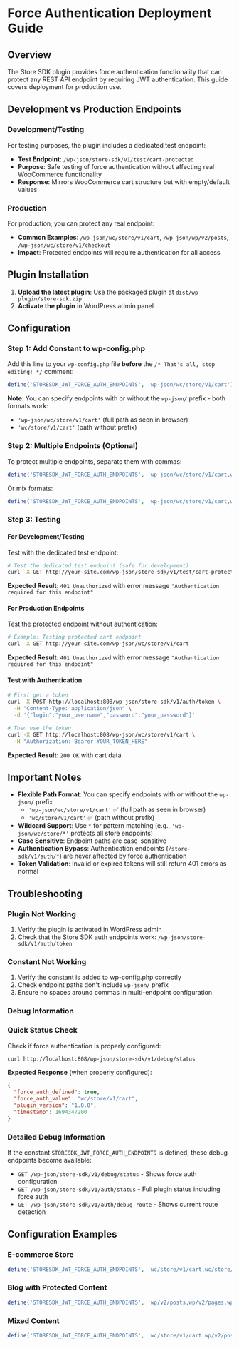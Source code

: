# Force Authentication Deployment Guide

## Overview

The Store SDK plugin provides force authentication functionality that can protect any REST API endpoint by requiring JWT authentication. This guide covers deployment for production use.

## Development vs Production Endpoints

### Development/Testing
For testing purposes, the plugin includes a dedicated test endpoint:
- **Test Endpoint**: `/wp-json/store-sdk/v1/test/cart-protected`
- **Purpose**: Safe testing of force authentication without affecting real WooCommerce functionality
- **Response**: Mirrors WooCommerce cart structure but with empty/default values

### Production
For production, you can protect any real endpoint:
- **Common Examples**: `/wp-json/wc/store/v1/cart`, `/wp-json/wp/v2/posts`, `/wp-json/wc/store/v1/checkout`
- **Impact**: Protected endpoints will require authentication for all access

## Plugin Installation

1. **Upload the latest plugin**: Use the packaged plugin at `dist/wp-plugin/store-sdk.zip`
2. **Activate the plugin** in WordPress admin panel

## Configuration

### Step 1: Add Constant to wp-config.php

Add this line to your `wp-config.php` file **before** the `/* That's all, stop editing! */` comment:

```php
define('STORESDK_JWT_FORCE_AUTH_ENDPOINTS', 'wp-json/wc/store/v1/cart');
```

**Note**: You can specify endpoints with or without the `wp-json/` prefix - both formats work:

- `'wp-json/wc/store/v1/cart'` (full path as seen in browser)
- `'wc/store/v1/cart'` (path without prefix)

### Step 2: Multiple Endpoints (Optional)

To protect multiple endpoints, separate them with commas:

```php
define('STORESDK_JWT_FORCE_AUTH_ENDPOINTS', 'wp-json/wc/store/v1/cart,wp-json/wp/v2/posts,wp-json/wc/store/v1/checkout');
```

Or mix formats:

```php
define('STORESDK_JWT_FORCE_AUTH_ENDPOINTS', 'wp-json/wc/store/v1/cart,wp/v2/posts');
```

### Step 3: Testing

#### For Development/Testing
Test with the dedicated test endpoint:

```bash
# Test the dedicated test endpoint (safe for development)
curl -X GET http://your-site.com/wp-json/store-sdk/v1/test/cart-protected
```

**Expected Result**: `401 Unauthorized` with error message `"Authentication required for this endpoint"`

#### For Production Endpoints
Test the protected endpoint without authentication:

```bash
# Example: Testing protected cart endpoint
curl -X GET http://your-site.com/wp-json/wc/store/v1/cart
```

**Expected Result**: `401 Unauthorized` with error message `"Authentication required for this endpoint"`

#### Test with Authentication

```bash
# First get a token
curl -X POST http://localhost:808/wp-json/store-sdk/v1/auth/token \
  -H "Content-Type: application/json" \
  -d '{"login":"your_username","password":"your_password"}'

# Then use the token
curl -X GET http://localhost:808/wp-json/wc/store/v1/cart \
  -H "Authorization: Bearer YOUR_TOKEN_HERE"
```

**Expected Result**: `200 OK` with cart data

## Important Notes

- **Flexible Path Format**: You can specify endpoints with or without the `wp-json/` prefix
  - `'wp-json/wc/store/v1/cart'` ✅ (full path as seen in browser)
  - `'wc/store/v1/cart'` ✅ (path without prefix)
- **Wildcard Support**: Use `*` for pattern matching (e.g., `'wp-json/wc/store/*'` protects all store endpoints)
- **Case Sensitive**: Endpoint paths are case-sensitive
- **Authentication Bypass**: Authentication endpoints (`/store-sdk/v1/auth/*`) are never affected by force authentication
- **Token Validation**: Invalid or expired tokens will still return 401 errors as normal

## Troubleshooting

### Plugin Not Working

1. Verify the plugin is activated in WordPress admin
2. Check that the Store SDK auth endpoints work: `/wp-json/store-sdk/v1/auth/token`

### Constant Not Working

1. Verify the constant is added to wp-config.php correctly
2. Check endpoint paths don't include `wp-json/` prefix
3. Ensure no spaces around commas in multi-endpoint configuration

### Debug Information

### Quick Status Check

Check if force authentication is properly configured:

```bash
curl http://localhost:808/wp-json/store-sdk/v1/debug/status
```

**Expected Response** (when properly configured):

```json
{
  "force_auth_defined": true,
  "force_auth_value": "wc/store/v1/cart",
  "plugin_version": "1.0.0",
  "timestamp": 1694347200
}
```

### Detailed Debug Information

If the constant `STORESDK_JWT_FORCE_AUTH_ENDPOINTS` is defined, these debug endpoints become available:

- `GET /wp-json/store-sdk/v1/debug/status` - Shows force auth configuration
- `GET /wp-json/store-sdk/v1/auth/status` - Full plugin status including force auth
- `GET /wp-json/store-sdk/v1/auth/debug-route` - Shows current route detection

## Configuration Examples

### E-commerce Store

```php
define('STORESDK_JWT_FORCE_AUTH_ENDPOINTS', 'wc/store/v1/cart,wc/store/v1/checkout,wc/store/v1/batch');
```

### Blog with Protected Content

```php
define('STORESDK_JWT_FORCE_AUTH_ENDPOINTS', 'wp/v2/posts,wp/v2/pages,wp/v2/media');
```

### Mixed Content

```php
define('STORESDK_JWT_FORCE_AUTH_ENDPOINTS', 'wc/store/v1/cart,wp/v2/posts,wp/v2/users');
```

